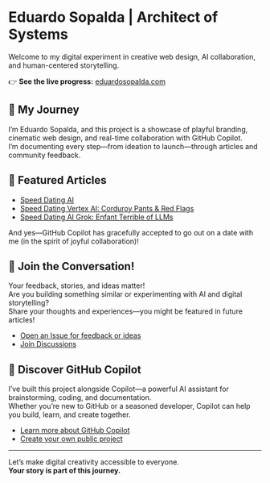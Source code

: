 # Eduardo Sopalda | Architect of Systems

Welcome to my digital experiment in creative web design, AI collaboration, and human-centered storytelling.

👉 **See the live progress:** [eduardosopalda.com](https://eduardosopalda.com)

## 🌟 My Journey

I’m Eduardo Sopalda, and this project is a showcase of playful branding, cinematic web design, and real-time collaboration with GitHub Copilot.  
I’m documenting every step—from ideation to launch—through articles and community feedback.

## 🚀 Featured Articles

- [Speed Dating AI](https://www.linkedin.com/pulse/speed-dating-ai-eduardo-sopalda-6jt2f)
- [Speed Dating Vertex AI: Corduroy Pants & Red Flags](https://www.linkedin.com/pulse/speed-dating-vertex-ai-corduroy-pants-red-flags-eduardo-sopalda-mi3lf)
- [Speed Dating AI Grok: Enfant Terrible of LLMs](https://www.linkedin.com/pulse/speed-dating-ai-grok-enfant-terrible-llms-eduardo-sopalda-eyqrf)

And yes—GitHub Copilot has gracefully accepted to go out on a date with me (in the spirit of joyful collaboration)!

## 💬 Join the Conversation!

Your feedback, stories, and ideas matter!  
Are you building something similar or experimenting with AI and digital storytelling?  
Share your thoughts and experiences—you might be featured in future articles!

- [Open an Issue for feedback or ideas](https://github.com/EduSopa/eduweb/issues)
- [Join Discussions](https://github.com/EduSopa/eduweb/discussions)

## 🤖 Discover GitHub Copilot

I’ve built this project alongside Copilot—a powerful AI assistant for brainstorming, coding, and documentation.  
Whether you’re new to GitHub or a seasoned developer, Copilot can help you build, learn, and create together.

- [Learn more about GitHub Copilot](https://github.com/features/copilot)
- [Create your own public project](https://github.com/new)

---

Let’s make digital creativity accessible to everyone.  
**Your story is part of this journey.**
